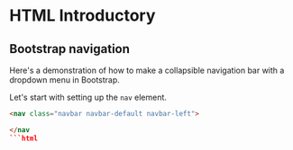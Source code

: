 # HTML Introductory

## Bootstrap navigation

Here's a demonstration of how to make a collapsible navigation bar with a dropdown menu in Bootstrap.

Let's start with setting up the `nav` element.

```html
<nav class="navbar navbar-default navbar-left">

</nav
```html
